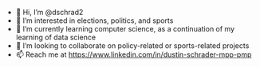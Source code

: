 - 👋 Hi, I’m @dschrad2
- 👀 I’m interested in elections, politics, and sports
- 🌱 I’m currently learning computer science, as a continuation of my learning of data science
- 💞️ I’m looking to collaborate on policy-related or sports-related projects
- 📫 Reach me at https://www.linkedin.com/in/dustin-schrader-mpp-pmp
